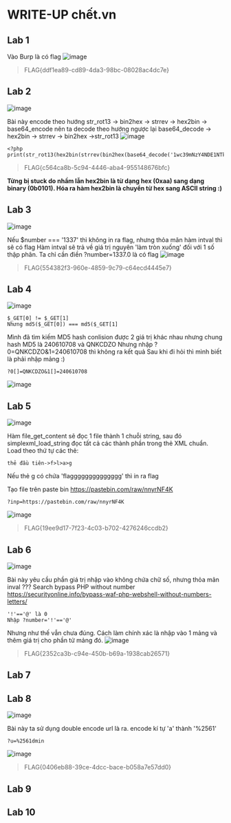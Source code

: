 # WRITE-UP chết.vn
## Lab 1
Vào Burp là có flag
![image](https://user-images.githubusercontent.com/97771705/222034420-4dff8394-09a9-4498-aad6-71b5617661f4.png)

> FLAG{ddf1ea89-cd89-4da3-98bc-08028ac4dc7e}

## Lab 2
![image](https://user-images.githubusercontent.com/97771705/222038379-d1178f76-f78c-496f-9d96-6648bec6cf6b.png)

Bài này encode theo hướng str_rot13 -> bin2hex -> strrev -> hex2bin -> base64_encode nên ta decode theo hướng ngược lại base64_decode -> hex2bin -> strrev -> bin2hex ->str_rot13
![image](https://user-images.githubusercontent.com/97771705/222037542-7480fd09-3e44-4d86-a13b-ff7bceeb7ccd.png)
```
<?php
print(str_rot13(hex2bin(strrev(bin2hex(base64_decode('1wc39mNzY4NDE1NTk9JD5vbm0mNDQ0PSQ5MHU9L2g+YHQ2NTB7dF5JU1'))))));
```
> FLAG{c564ca8b-5c94-4446-aba4-955148676bfc}

**Từng bị stuck do nhầm lẫn hex2bin là từ dạng hex (0xaa) sang dạng binary (0b0101). Hóa ra hàm hex2bin là chuyển từ hex sang ASCII string :)**

## Lab 3
![image](https://user-images.githubusercontent.com/97771705/222038407-a9a38e55-b058-4f72-8b55-ae711a2a0003.png)

Nếu $number === '1337' thì không in ra flag, nhưng thỏa mãn hàm intval thì sẽ có flag
Hàm intval sẽ trả về giá trị nguyên 'làm tròn xuống' đối với 1 số thập phân. Ta chỉ cần điền ?number=1337.0 là có flag
![image](https://user-images.githubusercontent.com/97771705/222039062-63063d62-eeb6-48f1-853d-43ab5bec74f2.png)

> FLAG{554382f3-960e-4859-9c79-c64ecd4445e7}

## Lab 4
![image](https://user-images.githubusercontent.com/97771705/222039136-e899442d-60cf-4364-89e9-696b08467e8b.png)
```
$_GET[0] != $_GET[1]
Nhưng md5($_GET[0]) === md5($_GET[1]
```
Mình đã tìm kiếm MD5 hash conlision được 2 giá trị khác nhau nhưng chung hash MD5 là 240610708 và QNKCDZO
Nhưng nhập ?0=QNKCDZO&1=240610708 thì không ra kết quả
Sau khi đi hỏi thì mình biết là phải nhập mảng :)
```
?0[]=QNKCDZO&1[]=240610708
```
![image](https://user-images.githubusercontent.com/97771705/222040192-da6feaee-698c-4255-825a-9d965d15e1d7.png)

## Lab 5
![image](https://user-images.githubusercontent.com/97771705/222040698-88cd087d-ac5d-45c5-88af-e9fda0df3e86.png)

Hàm file_get_content sẽ đọc 1 file thành 1 chuỗi string, sau đó simplexml_load_string đọc tất cả các thành phần trong thẻ XML chuẩn. Load theo thứ tự các thẻ:
```
thẻ đầu tiên->f>l>a>g
```
Nếu thẻ g có chứa 'flagggggggggggggg' thì in ra flag

Tạo file trên paste bin https://pastebin.com/raw/nnyrNF4K
```
?inp=https://pastebin.com/raw/nnyrNF4K
```
![image](https://user-images.githubusercontent.com/97771705/222042835-4473d102-cd6d-486c-a9ee-c2556dc1a44d.png)

> FLAG{19ee9d17-7f23-4c03-b702-4276246ccdb2}

## Lab 6
![image](https://user-images.githubusercontent.com/97771705/222042946-e86b0cba-e460-46b1-b1b9-b7b098dbd791.png)

Bài này yêu cầu phần giá trị nhập vào không chứa chữ số, nhưng thỏa mãn inval ???
Search bypass PHP without number https://securityonline.info/bypass-waf-php-webshell-without-numbers-letters/
```
'!'=='@' là 0
Nhập ?number='!'=='@'
```
Nhưng như thế vẫn chưa đúng. Cách làm chính xác là nhập vào 1 mảng và thêm giá trị cho phần tử mảng đó.
![image](https://user-images.githubusercontent.com/97771705/222043729-2911ff5d-fb55-482f-9262-f2f26ae6b1d1.png)

> FLAG{2352ca3b-c94e-450b-b69a-1938cab26571}
## Lab 7
## Lab 8
![image](https://user-images.githubusercontent.com/97771705/222044306-12ae8fea-6695-43da-9023-6c5edade6a30.png)

Bài này ta sử dụng double encode url là ra. encode kí tự 'a' thành '%2561'
```
?u=%2561dmin
```
![image](https://user-images.githubusercontent.com/97771705/222044472-071d61f2-2432-4c69-91e8-4fc4b56c3be2.png)

> FLAG{0406eb88-39ce-4dcc-bace-b058a7e57dd0}

## Lab 9
## Lab 10
